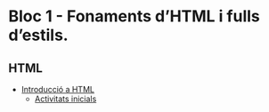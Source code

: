 # Bloc 1 - Fonaments d’HTML i fulls d’estils.

## HTML

- [Introducció a HTML](intro_html.md)
  - [Activitats inicials](a1.md)
